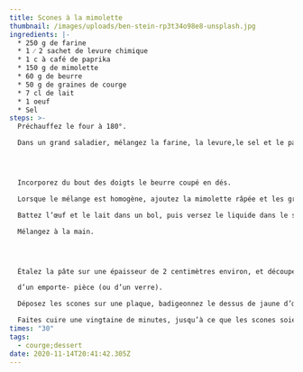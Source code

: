 ```yaml
---
title: Scones à la mimolette
thumbnail: /images/uploads/ben-stein-rp3t34o98e8-unsplash.jpg
ingredients: |-
  * 250 g de farine 
  * 1 ⁄ 2 sachet de levure chimique
  * 1 c à café de paprika
  * 150 g de mimolette
  * 60 g de beurre
  * 50 g de graines de courge
  * 7 cl de lait
  * 1 oeuf
  * Sel
steps: >-
  Préchauffez le four à 180°. 

  Dans un grand saladier, mélangez la farine, la levure,le sel et le paprika.




  Incorporez du bout des doigts le beurre coupé en dés. 

  Lorsque le mélange est homogène, ajoutez la mimolette râpée et les graines de courge. 

  Battez l’œuf et le lait dans un bol, puis versez le liquide dans le saladier. 

  Mélangez à la main. 




  Étalez la pâte sur une épaisseur de 2 centimètres environ, et découpez des disques à l’aide 

  d’un emporte- pièce (ou d’un verre).

  Déposez les scones sur une plaque, badigeonnez le dessus de jaune d’œuf délayé avec le lait.

  Faites cuire une vingtaine de minutes, jusqu’à ce que les scones soient bien dorés.
times: "30"
tags:
  - courge;dessert
date: 2020-11-14T20:41:42.305Z
---
```

